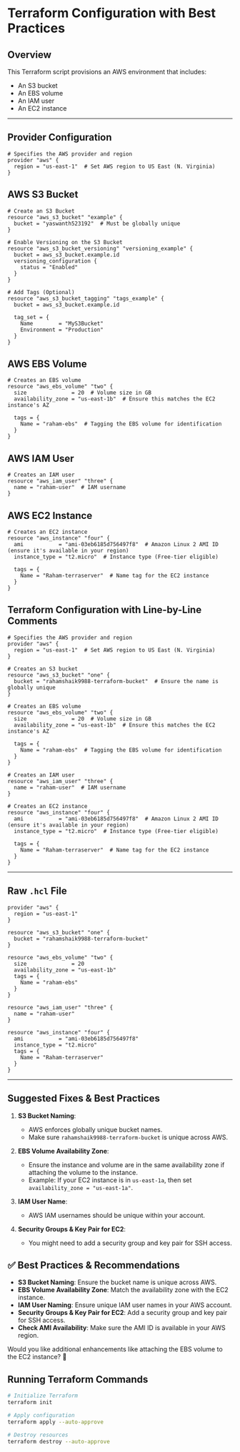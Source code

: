 # Terraform Configuration with Best Practices

## Overview
This Terraform script provisions an AWS environment that includes:
- An S3 bucket
- An EBS volume
- An IAM user
- An EC2 instance

---

## Provider Configuration
```hcl
# Specifies the AWS provider and region
provider "aws" {
  region = "us-east-1"  # Set AWS region to US East (N. Virginia)
}
```

## AWS S3 Bucket
```hcl
# Create an S3 Bucket
resource "aws_s3_bucket" "example" {
  bucket = "yaswanth523192"  # Must be globally unique
}

# Enable Versioning on the S3 Bucket
resource "aws_s3_bucket_versioning" "versioning_example" {
  bucket = aws_s3_bucket.example.id
  versioning_configuration {
    status = "Enabled"
  }
}

# Add Tags (Optional)
resource "aws_s3_bucket_tagging" "tags_example" {
  bucket = aws_s3_bucket.example.id

  tag_set = {
    Name        = "MyS3Bucket"
    Environment = "Production"
  }
}
```

## AWS EBS Volume
```hcl
# Creates an EBS volume
resource "aws_ebs_volume" "two" {
  size              = 20  # Volume size in GB
  availability_zone = "us-east-1b"  # Ensure this matches the EC2 instance's AZ

  tags = {
    Name = "raham-ebs"  # Tagging the EBS volume for identification
  }
}

```

## AWS IAM User
```hcl
# Creates an IAM user
resource "aws_iam_user" "three" {
  name = "raham-user"  # IAM username
}
```

## AWS EC2 Instance
```hcl
# Creates an EC2 instance
resource "aws_instance" "four" {
  ami           = "ami-03eb6185d756497f8"  # Amazon Linux 2 AMI ID (ensure it's available in your region)
  instance_type = "t2.micro"  # Instance type (Free-tier eligible)

  tags = {
    Name = "Raham-terraserver"  # Name tag for the EC2 instance
  }
}
```



## Terraform Configuration with Line-by-Line Comments

```hcl
# Specifies the AWS provider and region
provider "aws" {
  region = "us-east-1"  # Set AWS region to US East (N. Virginia)
}

# Creates an S3 bucket
resource "aws_s3_bucket" "one" {
  bucket = "rahamshaik9988-terraform-bucket"  # Ensure the name is globally unique
}

# Creates an EBS volume
resource "aws_ebs_volume" "two" {
  size              = 20  # Volume size in GB
  availability_zone = "us-east-1b"  # Ensure this matches the EC2 instance's AZ

  tags = {
    Name = "raham-ebs"  # Tagging the EBS volume for identification
  }
}

# Creates an IAM user
resource "aws_iam_user" "three" {
  name = "raham-user"  # IAM username
}

# Creates an EC2 instance
resource "aws_instance" "four" {
  ami           = "ami-03eb6185d756497f8"  # Amazon Linux 2 AMI ID (ensure it's available in your region)
  instance_type = "t2.micro"  # Instance type (Free-tier eligible)

  tags = {
    Name = "Raham-terraserver"  # Name tag for the EC2 instance
  }
}
```

---

## Raw `.hcl` File

```hcl
provider "aws" {
  region = "us-east-1"
}

resource "aws_s3_bucket" "one" {
  bucket = "rahamshaik9988-terraform-bucket"
}

resource "aws_ebs_volume" "two" {
  size              = 20
  availability_zone = "us-east-1b"
  tags = {
    Name = "raham-ebs"
  }
}

resource "aws_iam_user" "three" {
  name = "raham-user"
}

resource "aws_instance" "four" {
  ami           = "ami-03eb6185d756497f8"
  instance_type = "t2.micro"
  tags = {
    Name = "Raham-terraserver"
  }
}
```

---

## Suggested Fixes & Best Practices
1. **S3 Bucket Naming**:
   - AWS enforces globally unique bucket names.
   - Make sure `rahamshaik9988-terraform-bucket` is unique across AWS.

2. **EBS Volume Availability Zone**:
   - Ensure the instance and volume are in the same availability zone if attaching the volume to the instance.
   - Example: If your EC2 instance is in `us-east-1a`, then set `availability_zone = "us-east-1a"`.

3. **IAM User Name**:
   - AWS IAM usernames should be unique within your account.

4. **Security Groups & Key Pair for EC2**:
   - You might need to add a security group and key pair for SSH access.

## ✅ Best Practices & Recommendations
- **S3 Bucket Naming**: Ensure the bucket name is unique across AWS.
- **EBS Volume Availability Zone**: Match the availability zone with the EC2 instance.
- **IAM User Naming**: Ensure unique IAM user names in your AWS account.
- **Security Groups & Key Pair for EC2**: Add a security group and key pair for SSH access.
- **Check AMI Availability**: Make sure the AMI ID is available in your AWS region.

Would you like additional enhancements like attaching the EBS volume to the EC2 instance? 🚀

## Running Terraform Commands
```sh
# Initialize Terraform
terraform init
```
```sh
# Apply configuration
terraform apply --auto-approve

```
```sh
# Destroy resources
terraform destroy --auto-approve
```



